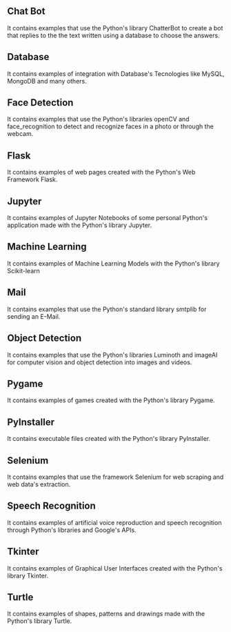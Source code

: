## Chat Bot
It contains examples that use the Python's library ChatterBot to create a bot that replies to the the text written using a database to choose the answers.

## Database 
It contains examples of integration with Database's Tecnologies like MySQL, MongoDB and many others.

## Face Detection
It contains examples that use the Python's libraries openCV and face_recognition to detect and recognize faces in a photo or through the webcam.

## Flask
It contains examples of web pages created with the Python's Web Framework Flask.

## Jupyter
It contains examples of Jupyter Notebooks of some personal Python's application made with the Python's library Jupyter.

## Machine Learning
It contains examples of Machine Learning Models with the Python's library Scikit-learn

## Mail
It contains examples that use the Python's standard library smtplib for sending an E-Mail.

## Object Detection
It contains examples that use the Python's libraries Luminoth and imageAI for computer vision and object detection into images and videos.

## Pygame
It contains examples of games created with the Python's library Pygame.

## PyInstaller
It contains executable files created with the Python's library PyInstaller.

## Selenium
It contains examples that use the framework Selenium for web scraping and web data's extraction.

## Speech Recognition
It contains examples of artificial voice reproduction and speech recognition through Python's libraries and Google's APIs.

## Tkinter
It contains examples of Graphical User Interfaces created with the Python's library Tkinter.

## Turtle
It contains examples of shapes, patterns and drawings made with the Python's library Turtle.